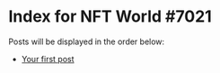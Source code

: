 # Index for NFT World #7021
Posts will be displayed in the order below:

- [Your first post](./001-first.md)

